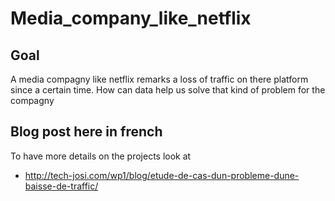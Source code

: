 # Media_company_like_netflix
## Goal
A media compagny like netflix remarks a loss of traffic on there platform since a certain time. How can data help us solve that kind of problem for the compagny


## Blog post here in french
To have more details on the projects look at 

- http://tech-josi.com/wp1/blog/etude-de-cas-dun-probleme-dune-baisse-de-traffic/
